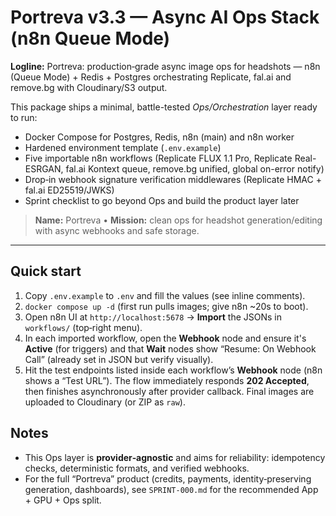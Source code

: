 # Portreva v3.3 — Async AI Ops Stack (n8n Queue Mode)

**Logline:** Portreva: production‑grade async image ops for headshots — n8n (Queue Mode) + Redis + Postgres orchestrating Replicate, fal.ai and remove.bg with Cloudinary/S3 output.

This package ships a minimal, battle-tested *Ops/Orchestration* layer ready to run:
- Docker Compose for Postgres, Redis, n8n (main) and n8n worker
- Hardened environment template (`.env.example`)
- Five importable n8n workflows (Replicate FLUX 1.1 Pro, Replicate Real-ESRGAN, fal.ai Kontext queue, remove.bg unified, global on-error notify)
- Drop‑in webhook signature verification middlewares (Replicate HMAC + fal.ai ED25519/JWKS)
- Sprint checklist to go beyond Ops and build the product layer later

> **Name:** Portreva  •  **Mission:** clean ops for headshot generation/editing with async webhooks and safe storage.

---

## Quick start

1) Copy `.env.example` to `.env` and fill the values (see inline comments).
2) `docker compose up -d` (first run pulls images; give n8n ~20s to boot).
3) Open n8n UI at `http://localhost:5678` → **Import** the JSONs in `workflows/` (top‑right menu).
4) In each imported workflow, open the **Webhook** node and ensure it's **Active** (for triggers) and that **Wait** nodes show “Resume: On Webhook Call” (already set in JSON but verify visually).
5) Hit the test endpoints listed inside each workflow’s **Webhook** node (n8n shows a “Test URL”). The flow immediately responds **202 Accepted**, then finishes asynchronously after provider callback. Final images are uploaded to Cloudinary (or ZIP as `raw`).

## Notes

- This Ops layer is **provider‑agnostic** and aims for reliability: idempotency checks, deterministic formats, and verified webhooks.
- For the full “Portreva” product (credits, payments, identity‑preserving generation, dashboards), see `SPRINT-000.md` for the recommended App + GPU + Ops split.
